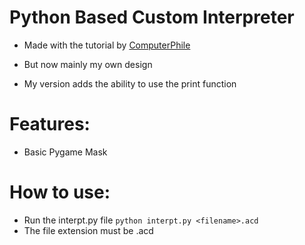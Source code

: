 # Python Based Custom Interpreter
- Made with the tutorial by [ComputerPhile](https://www.youtube.com/watch?v=Q2UDHY5as90&t=795s&ab_channel=Computerphile)
- But now mainly my own design

- My version adds the ability to use the print function

# Features:
- Basic Pygame Mask

# How to use:
- Run the interpt.py file
`python interpt.py <filename>.acd`
- The file extension must be .acd